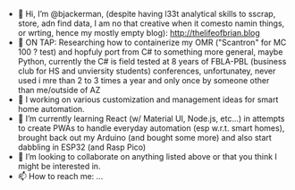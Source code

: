 - 👋 Hi, I’m @bjackerman, (despite having l33t analytical skills to sscrap, store, adn find data, I am no that creative when it comesto namin things, or wrting, hence my mostly empty blog): http://thelifeofbrian.blog
- :beers:	ON TAP: Researching how to containerize my OMR ("Scantron" for MC 100 ? test) and hopfuly port from C# to something more general, maybe Python, currently the C# is field tested at 8 years of FBLA-PBL (business club for HS and unviersity students) conferences, unfortunatey, never used i mre than 2 to 3 times a year and only once by someone other than me/outside of AZ 
- 👀 I working on various customization and management ideas for smart home automation.
- 🌱 I’m currently learning React (w/ Material UI, Node.js, etc...) in attempts to create PWAs to handle everyday automation (esp w.r.t. smart homes), brought back out my Arduino (and bought some more) and also start dabbling in ESP32 (and Rasp Pico)
- 💞️ I’m looking to collaborate on anything listed above or that you think I might be interested in.
- 📫 How to reach me: ...

<!---
bjackerman/bjackerman is a ✨ special ✨ repository because its `README.md` (this file) appears on your GitHub profile.
You can click the Preview link to take a look at your changes.
--->
